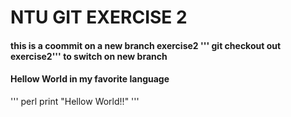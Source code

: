 # NTU GIT EXERCISE 2

#### this is a coommit on a new branch exercise2 ''' git checkout out exercise2''' to switch on new branch

#### Hellow World in my favorite language
''' perl
print "Hellow World!!" '''
